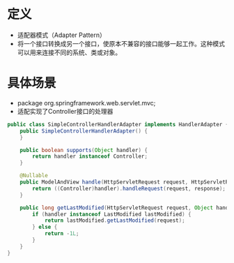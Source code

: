# 定义
+ 适配器模式（Adapter Pattern）
+ 将一个接口转换成另一个接口，使原本不兼容的接口能够一起工作。这种模式可以用来连接不同的系统、类或对象。

# 具体场景
+ package org.springframework.web.servlet.mvc;
+ 适配实现了Controller接口的处理器
```java
public class SimpleControllerHandlerAdapter implements HandlerAdapter {
    public SimpleControllerHandlerAdapter() {
    }

    public boolean supports(Object handler) {
        return handler instanceof Controller;
    }

    @Nullable
    public ModelAndView handle(HttpServletRequest request, HttpServletResponse response, Object handler) throws Exception {
        return ((Controller)handler).handleRequest(request, response);
    }

    public long getLastModified(HttpServletRequest request, Object handler) {
        if (handler instanceof LastModified lastModified) {
            return lastModified.getLastModified(request);
        } else {
            return -1L;
        }
    }
}
```